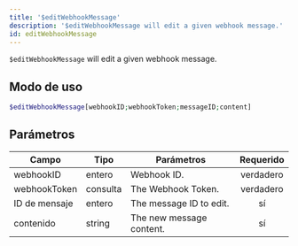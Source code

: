 ```yaml
---
title: '$editWebhookMessage'
description: '$editWebhookMessage will edit a given webhook message.'
id: editWebhookMessage
---
```


`$editWebhookMessage` will edit a given webhook message.

## Modo de uso

```php
$editWebhookMessage[webhookID;webhookToken;messageID;content]
```

## Parámetros

| Campo         | Tipo     | Parámetros               | Requerido |
| ------------- | -------- | ------------------------ |:---------:|
| webhookID     | entero   | Webhook ID.              | verdadero |
| webhookToken  | consulta | The Webhook Token.       | verdadero |
| ID de mensaje | entero   | The message ID to edit.  |    sí     |
| contenido     | string   | The new message content. |    sí     |
